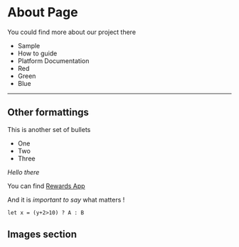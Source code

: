 # About Page

You could find more about our project there

-   Sample
-   How to guide
-   Platform Documentation
-   Red
-   Green
-   Blue

___
## Other formattings ##
This is another set of bullets

 *   One
 *   Two
 *   Three

 _Hello there_

You can find [Rewards App](https://rewardsapp.zedeid.com)

And it is *important to say* what matters !

```
let x = (y+2>10) ? A : B
```

## Images section ##
